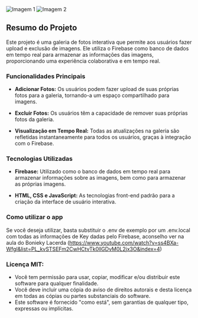 <!DOCTYPE html>
<html>
<head>

</head>
<body>
<div class="container">
  <img src="https://i.imgur.com/LG1VBfr.jpg" alt="Imagem 1" class="image">
  <img src="https://i.imgur.com/7YeSu5i.jpg" alt="Imagem 2" class="image">
</div>


<!-- Resumo do Projeto -->
## Resumo do Projeto

Este projeto é uma galeria de fotos interativa que permite aos usuários fazer upload e exclusão de imagens. Ele utiliza o Firebase como banco de dados em tempo real para armazenar as informações das imagens, proporcionando uma experiência colaborativa e em tempo real.

### Funcionalidades Principais

- **Adicionar Fotos:** Os usuários podem fazer upload de suas próprias fotos para a galeria, tornando-a um espaço compartilhado para imagens.

- **Excluir Fotos:** Os usuários têm a capacidade de remover suas próprias fotos da galeria.

- **Visualização em Tempo Real:** Todas as atualizações na galeria são refletidas instantaneamente para todos os usuários, graças à integração com o Firebase.

### Tecnologias Utilizadas

- **Firebase:** Utilizado como o banco de dados em tempo real para armazenar informações sobre as imagens, bem como para armazenar as próprias imagens.

- **HTML, CSS e JavaScript:** As tecnologias front-end padrão para a criação da interface de usuário interativa.

### Como utilizar o app

Se você deseja utilizar, basta substituir o .env de exemplo por um .env.local com todas as informações de Key dadas pelo Firebase, aconselho ver na aula do Bonieky Lacerda (https://www.youtube.com/watch?v=ss4BXa-WfgI&list=PL_kvSTSEFm2CwHCtvTk0llGDvM0L2jx3O&index=4)


### Licença MIT:

- Você tem permissão para usar, copiar, modificar e/ou distribuir este software para qualquer finalidade.
- Você deve incluir uma cópia do aviso de direitos autorais e desta licença em todas as cópias ou partes substanciais do software.
- Este software é fornecido "como está", sem garantias de qualquer tipo, expressas ou implícitas.


</body>
</html>
